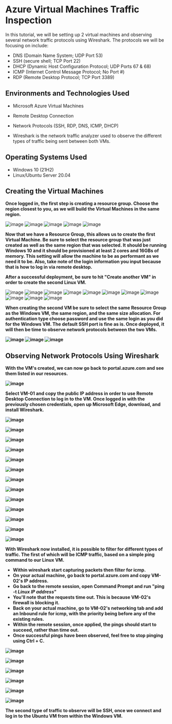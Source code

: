 # Azure Virtual Machines Traffic Inspection

In this tutorial, we will be setting up 2 virtual machines and observing several network traffic protocols using Wireshark.
The protocols we will be focusing on include:
- DNS (Domain Name System; UDP Port 53)
- SSH (secure shell; TCP Port 22)
- DHCP (Dynamic Host Configuration Protocol; UDP Ports 67 & 68)
- ICMP (Internet Control Message Protocol; No Port #)
- RDP (Remote Desktop Protocol; TCP Port 3389)


<h2>Environments and Technologies Used</h2>

- Microsoft Azure Virtual Machines

- Remote Desktop Connection

- Network Protocols (SSH, RDP, DNS, ICMP, DHCP)

- Wireshark is the network traffic analyzer used to observe the different types of traffic being sent between both VMs.

<h2>Operating Systems Used </h2>

- Windows 10 (21H2)
- Linux/Ubuntu Server 20.04 

<h2>Creating the Virtual Machines</h2>

<b>Once logged in, the first step is creating a resource group. Choose the region closest to you, as we will build the Virtual Machines in the same region.</b>

![image](https://github.com/MichaelCruzCC/Azure-Networks-And-Protocols/assets/138819301/17b50e6d-5e33-4b2a-9616-079195770ffe)
![image](https://github.com/MichaelCruzCC/Azure-Networks-And-Protocols/assets/138819301/e04d31f1-58e9-4c85-841b-3e1bb9d8decb)
![image](https://github.com/MichaelCruzCC/Azure-Networks-And-Protocols/assets/138819301/5aecdc1d-ec6e-4cb1-be32-1dc54cceb971)
![image](https://github.com/MichaelCruzCC/Azure-Networks-And-Protocols/assets/138819301/63238a54-1fe4-4fdf-8e25-bc2f2174359d)
![image](https://github.com/MichaelCruzCC/Azure-Networks-And-Protocols/assets/138819301/1cc9afb5-ac13-4392-9afd-01fdf86843c5)

<b>Now that we have a Resource Group, this allows us to create the first Virtual Machine. Be sure to select the resource group that was just created as well as the same region that was selected. It should be running Windows 10 and it should be provisioned at least 2 cores and 16GBs of memory. This setting will allow the machine to be as performant as we need it to be. Also, take note of the login information you input because that is how to log in via remote desktop. 

After a successful deployment, be sure to hit "Create another VM" in order to create the second Linux VM. </b>

![image](https://github.com/MichaelCruzCC/Azure-Networks-And-Protocols/assets/138819301/523e0541-1473-411e-b8a8-4f6e656d8cca)
![image](https://github.com/MichaelCruzCC/Azure-Networks-And-Protocols/assets/138819301/f482ec5a-d920-4e44-b3d7-18ef795ef55a)
![image](https://github.com/MichaelCruzCC/Azure-Networks-And-Protocols/assets/138819301/f0670863-8911-478e-8892-0b6c06d8749b)
![image](https://github.com/MichaelCruzCC/Azure-Networks-And-Protocols/assets/138819301/e4e16513-ecde-4e07-8e66-d5b49379475b)
![image](https://github.com/MichaelCruzCC/Azure-Networks-And-Protocols/assets/138819301/d6286daa-0b57-4445-9828-df586090dafd)
![image](https://github.com/MichaelCruzCC/Azure-Networks-And-Protocols/assets/138819301/36e813f3-4218-4f27-b277-b0cb5ebd96c3)
![image](https://github.com/MichaelCruzCC/Azure-Networks-And-Protocols/assets/138819301/d4688cb9-cffb-4bd6-b379-2d8d1e5edc9e)
![image](https://github.com/MichaelCruzCC/Azure-Networks-And-Protocols/assets/138819301/2d4f2871-132a-47eb-a4c9-5a0e8b1cebbc)
![image](https://github.com/MichaelCruzCC/Azure-Networks-And-Protocols/assets/138819301/41cadc77-1a16-49e3-adc2-fdee9bd279e1)
![image](https://github.com/MichaelCruzCC/Azure-Networks-And-Protocols/assets/138819301/66d3a9d0-5e70-4c81-91ae-5fc51843bf1b)
![image](https://github.com/MichaelCruzCC/Azure-Networks-And-Protocols/assets/138819301/fced4369-c12a-4d59-a14b-e705ed492558)

<b>When creating the second VM be sure to select the same Resource Group as the Windows VM, the same region, and the same size allocation. For authentication type choose password and use the same login as you did for the Windows VM. The default SSH port is fine as is. Once deployed, it will then be time to observe network protocols between the two VMs.

![image](https://github.com/MichaelCruzCC/Azure-Networks-And-Protocols/assets/138819301/6eb01db6-7d2f-4daa-a8ea-c45414fedbdd)
![image](https://github.com/MichaelCruzCC/Azure-Networks-And-Protocols/assets/138819301/2629c3f6-91c7-40bc-8fb1-dcaf951aed58)
![image](https://github.com/MichaelCruzCC/Azure-Networks-And-Protocols/assets/138819301/cf491485-2b33-4eea-befb-9b87dd28e438)

<h2>Observing Network Protocols Using Wireshark</h2>

<b>With the VM's created, we can now go back to portal.azure.com and see them listed in our resources.</b>

![image](https://github.com/MichaelCruzCC/Azure-Networks-And-Protocols/assets/138819301/87d188dd-c492-416d-8b87-87e6707a281d)

<b>Select VM-01 and copy the public IP address in order to use Remote Desktop Connection to log in to the VM. Once logged in with the previously chosen credentials, open up Microsoft Edge, download, and install Wireshark. </b>

![image](https://github.com/MichaelCruzCC/Azure-Networks-And-Protocols/assets/138819301/ca71b4a1-f2fc-46be-844d-d9d1121f8a71)

![image](https://github.com/MichaelCruzCC/Azure-Networks-And-Protocols/assets/138819301/37a72187-b319-403b-85fe-cd3cb74c5b65)

![image](https://github.com/MichaelCruzCC/Azure-Networks-And-Protocols/assets/138819301/c82f8038-a8cb-4da2-987d-2e889699ffca)

![image](https://github.com/MichaelCruzCC/Azure-Networks-And-Protocols/assets/138819301/a37debc3-0530-47a4-afe9-bceddf07fe8e)

![image](https://github.com/MichaelCruzCC/Azure-Networks-And-Protocols/assets/138819301/69d56e86-2914-486c-8204-fc3f02bd0e1f)

![image](https://github.com/MichaelCruzCC/Azure-Networks-And-Protocols/assets/138819301/a11fa5df-9d4c-4e79-8c06-842cd8dcf65c)

![image](https://github.com/MichaelCruzCC/Azure-Networks-And-Protocols/assets/138819301/b4f16222-2dff-437e-9463-d5636825d301)

![image](https://github.com/MichaelCruzCC/Azure-Networks-And-Protocols/assets/138819301/f27a9f1c-9124-49ca-b39a-c9ddd268a0f2)

![image](https://github.com/MichaelCruzCC/Azure-Networks-And-Protocols/assets/138819301/725d64ad-fa7c-4137-adb3-38363a316b77)

![image](https://github.com/MichaelCruzCC/Azure-Networks-And-Protocols/assets/138819301/79e12cbe-edc1-49d0-85c1-c86886669b4a)

![image](https://github.com/MichaelCruzCC/Azure-Networks-And-Protocols/assets/138819301/86a59277-f078-4c79-a41c-ea6e0076071d)

![image](https://github.com/MichaelCruzCC/Azure-Networks-And-Protocols/assets/138819301/ad8de4b7-10a9-4480-8432-585e772ed903)

![image](https://github.com/MichaelCruzCC/Azure-Networks-And-Protocols/assets/138819301/46e4b8ce-6574-4833-b6b6-2aef681512b0)

<b>With Wireshark now installed, it is possible to filter for different types of traffic. The first of which will be ICMP traffic, based on a simple ping command to our Linux VM. </b>

- Within wireshark start capturing packets then filter for icmp.
- On your actual machine, go back to portal.azure.com and copy VM-02's IP address.
- Go back to the remote session, open Command Prompt and run "ping -t *Linux IP address*"
- You'll note that the requests time out. This is because VM-02's firewall is blocking it.
- Back on your actual machine, go to VM-02's networking tab and add an Inbound rule for icmp, with the priority being before any of the existing rules.
- Within the remote session, once applied, the pings should start to succeed, rather than time out.
- Once successful pings have been observed, feel free to stop pinging using Ctrl + C.

![image](https://github.com/MichaelCruzCC/Azure-Networks-And-Protocols/assets/138819301/1ded7253-6a09-4b52-a97f-ba9522625507)

![image](https://github.com/MichaelCruzCC/Azure-Networks-And-Protocols/assets/138819301/4defb8c6-27fe-44b1-9425-ce253c00e6a3)

![image](https://github.com/MichaelCruzCC/Azure-Networks-And-Protocols/assets/138819301/7a48bdfa-e2aa-4cc5-b3e0-fe77aa255924)

![image](https://github.com/MichaelCruzCC/Azure-Networks-And-Protocols/assets/138819301/4b3ddd9d-3077-471c-90ab-2430ff859a71)

![image](https://github.com/MichaelCruzCC/Azure-Networks-And-Protocols/assets/138819301/4b57e828-ec42-4504-841f-6f866b742c3c)

![image](https://github.com/MichaelCruzCC/Azure-Networks-And-Protocols/assets/138819301/04bafbd2-64f3-4f7b-8403-826b376fd231)

<b> The second type of traffic to observe will be SSH, once we connect and log in to the Ubuntu VM from within the Windows VM. </b>












